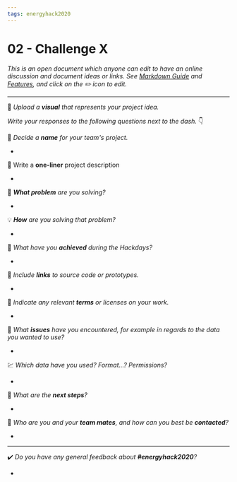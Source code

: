 ```yaml
---
tags: energyhack2020
---
```

# 02 - Challenge X
_This is an open document which anyone can edit to have an online discussion and document ideas or links. See [Markdown Guide](https://www.markdownguide.org/) and [Features](https://md.schoolofdata.ch/features), and click on the :pencil2: icon to edit._

---

:bridge_at_night: _Upload a **visual** that represents your project idea._


_Write your responses to the following questions next to the dash._ :point_down: 

:balloon: _Decide a **name** for your team's project._

-

:pencil: Write a **one-liner** project description

-

:thought_balloon: _**What problem** are you solving?_

-

:bulb: _**How** are you solving that problem?_

-

:statue_of_liberty: _What have you **achieved** during the Hackdays?_

-

:postbox: _Include **links** to source code or prototypes._

-

:paperclip: _Indicate any relevant **terms** or licenses on your work._

-

:roller_coaster: _What **issues** have you encountered, for example in regards to the data you wanted to use?_

-

:chart: _Which data have you used? Format…? Permissions?_

-

:mount_fuji: _What are the **next steps**?_

-

:information_desk_person: _Who are you and your **team mates**, and how can you best be **contacted**?_

-

---

:heavy_check_mark: _Do you have any general feedback about **#energyhack2020**?_


- 
